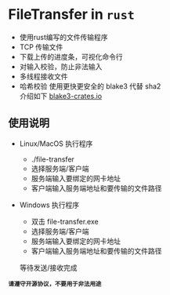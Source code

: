# **FileTransfer in `rust`**

- 使用rust编写的文件传输程序
- TCP 传输文件
- 下载上传的进度条，可视化命令行
- 对输入校验，防止非法输入
- 多线程接收文件  
- 哈希校验 使用更快更安全的 blake3 代替 sha2  
  介绍如下 [blake3-crates.io](https://crates.io/crates/blake3)

## 使用说明
- Linux/MacOS 执行程序
  - ./file-transfer
  - 选择服务端/客户端
  - 服务端输入要绑定的网卡地址
  - 客户端输入服务端地址和要传输的文件路径 
- Windows 执行程序
  - 双击 file-transfer.exe
  - 选择服务端/客户端
  - 服务端输入要绑定的网卡地址
  - 客户端输入服务端地址和要传输的文件路径  
  
  等待发送/接收完成

**`请遵守开源协议，不要用于非法用途`**